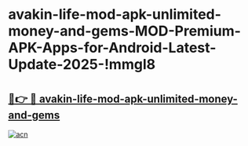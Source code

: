 # avakin-life-mod-apk-unlimited-money-and-gems-MOD-Premium-APK-Apps-for-Android-Latest-Update-2025-!mmgl8

# <h2><a href="https://nj1mww.esa.edu.pl?title=avakin-life-mod-apk-unlimited-money-and-gems&ref=mmgl8">🔗👉 🔴 avakin-life-mod-apk-unlimited-money-and-gems</a></h2>

[![acn](https://github.com/user-attachments/assets/0f9c940e-d8b0-45ae-aac7-cd30a18b3e1c)](https://nj1mww.esa.edu.pl?title=avakin-life-mod-apk-unlimited-money-and-gems&ref=mmgl8)

